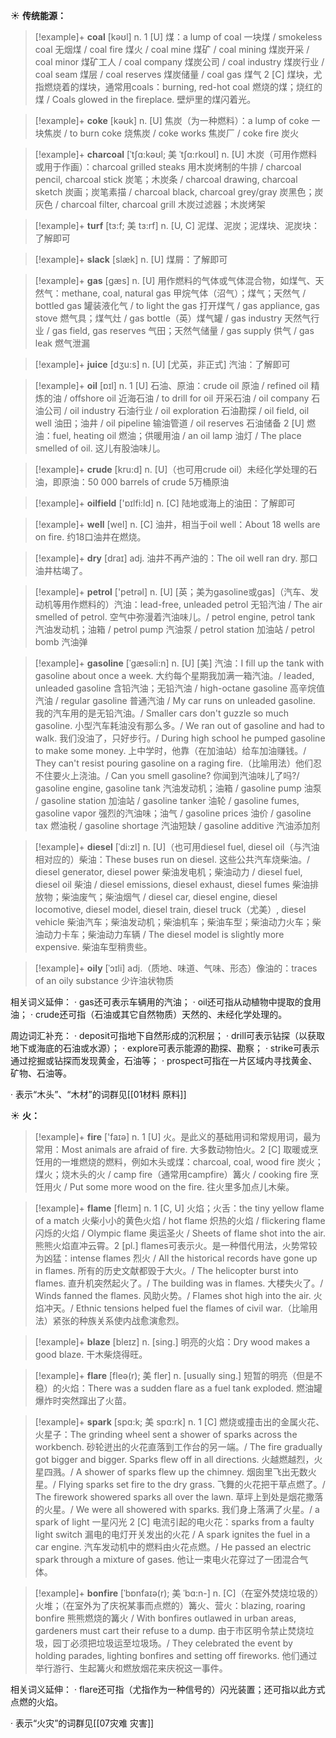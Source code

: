 ☀ <span class="category">**传统能源：**</span>
>[!example]+ <span class="vocabulary">**coal**</span> [kəʊl] 
> <span class="definition">n. 1 [U] 煤：</span>a lump of coal 一块煤 / smokeless coal 无烟煤 / coal fire 煤火 / coal mine 煤矿 / coal mining 煤炭开采 / coal minor 煤矿工人 / coal company 煤炭公司 / coal industry 煤炭行业 / coal seam 煤层 / coal reserves 煤炭储量 / coal gas 煤气 <span class="definition">2 [C] 煤块，尤指燃烧着的煤块，通常用coals：</span>burning, red-hot coal 燃烧的煤；烧红的煤 / Coals glowed in the fireplace. 壁炉里的煤闪着光。

>[!example]+ <span class="vocabulary">**coke**</span> [kəʊk] 
> <span class="definition">n. [U] 焦炭（为一种燃料）：</span>a lump of coke 一块焦炭 / to burn coke 烧焦炭 / coke works 焦炭厂 / coke fire 炭火
                      
>[!example]+ <span class="vocabulary">**charcoal**</span> [ˈtʃɑ:kəʊl; 美 ˈtʃɑ:rkoʊl]
> <span class="definition">n. [U] 木炭（可用作燃料或用于作画）：</span>charcoal grilled steaks 用木炭烤制的牛排 / charcoal pencil, charcoal stick 炭笔；木炭条 / charcoal drawing, charcoal sketch 炭画；炭笔素描 / charcoal black, charcoal grey/gray 炭黑色；炭灰色 / charcoal filter, charcoal grill 木炭过滤器；木炭烤架
           
>[!example]+ <span class="vocabulary">**turf**</span> [tɜ:f; 美 tɜ:rf]
> <span class="definition">n. [U, C] 泥煤、泥炭；泥煤块、泥炭块：</span>了解即可

>[!example]+ <span class="vocabulary">**slack**</span> [slæk]
> <span class="definition">n. [U] 煤屑：</span>了解即可

>[!example]+ <span class="vocabulary">**gas**</span> [ɡæs] 
> <span class="definition">n. [U] 用作燃料的气体或气体混合物，如煤气、天然气：</span>methane, coal, natural gas 甲烷气体（沼气）；煤气；天然气 / bottled gas 罐装液化气 / to light the gas 打开煤气 / gas appliance, gas stove 燃气具；煤气灶 / gas bottle（英）煤气罐 / gas industry 天然气行业 / gas field, gas reserves 气田；天然气储量 / gas supply 供气 / gas leak 燃气泄漏

>[!example]+ <span class="vocabulary">**juice**</span> [dӡu:s] 
> <span class="definition">n. [U] [尤英，非正式] 汽油：</span>了解即可

>[!example]+ <span class="vocabulary">**oil**</span> [ɒɪl] 
> <span class="definition">n. 1 [U] 石油、原油：</span>crude oil 原油 / refined oil 精炼的油 / offshore oil 近海石油 / to drill for oil 开采石油 / oil company 石油公司 / oil industry 石油行业 / oil exploration 石油勘探 / oil field, oil well 油田；油井 / oil pipeline 输油管道 / oil reserves 石油储备 <span class="definition">2 [U] 燃油：</span>fuel, heating oil 燃油；供暖用油 / an oil lamp 油灯 / The place smelled of oil. 这儿有股油味儿。
           
>[!example]+ <span class="vocabulary">**crude**</span> [kru:d]
> <span class="definition">n. [U]（也可用crude oil）未经化学处理的石油，即原油：</span>50 000 barrels of crude 5万桶原油

>[!example]+ <span class="vocabulary">**oilfield**</span> ['ɒɪlfi:ld] 
> <span class="definition">n. [C] 陆地或海上的油田：</span>了解即可

>[!example]+ <span class="vocabulary">**well**</span> [wel] 
> <span class="definition">n. [C] 油井，相当于oil well：</span>About 18 wells are on fire. 约18口油井在燃烧。

>[!example]+ <span class="vocabulary">**dry**</span> [draɪ] 
> <span class="definition">adj. 油井不再产油的：</span>The oil well ran dry. 那口油井枯竭了。

>[!example]+ <span class="vocabulary">**petrol**</span> ['petrəl] 
> <span class="definition">n. [U] [英；美为gasoline或gas]（汽车、发动机等用作燃料的）汽油：</span>lead-free, unleaded petrol 无铅汽油 / The air smelled of petrol. 空气中弥漫着汽油味儿。/ petrol engine, petrol tank 汽油发动机；油箱 / petrol pump 汽油泵 / petrol station 加油站 / petrol bomb 汽油弹
           
>[!example]+ <span class="vocabulary">**gasoline**</span> [ˈgæsəli:n]
> <span class="definition">n. [U] [美] 汽油：</span>I fill up the tank with gasoline about once a week. 大约每个星期我加满一箱汽油。/ leaded, unleaded gasoline 含铅汽油；无铅汽油 / high-octane gasoline 高辛烷值汽油 / regular gasoline 普通汽油 / My car runs on unleaded gasoline. 我的汽车用的是无铅汽油。/ Smaller cars don't guzzle so much gasoline. 小型汽车耗油没有那么多。/ We ran out of gasoline and had to walk. 我们没油了，只好步行。/ During high school he pumped gasoline to make some money. 上中学时，他靠（在加油站）给车加油赚钱。/ They can't resist pouring gasoline on a raging fire.（比喻用法）他们忍不住要火上浇油。/ Can you smell gasoline? 你闻到汽油味儿了吗?/ gasoline engine, gasoline tank 汽油发动机；油箱 / gasoline pump 油泵 / gasoline station 加油站 / gasoline tanker 油轮 / gasoline fumes, gasoline vapor 强烈的汽油味；油气 / gasoline prices 油价 / gasoline tax 燃油税 / gasoline shortage 汽油短缺 / gasoline additive 汽油添加剂           

>[!example]+ <span class="vocabulary">**diesel**</span> [ˈdi:zl]
> <span class="definition">n. [U]（也可用diesel fuel, diesel oil（与汽油相对应的）柴油：</span>These buses run on diesel. 这些公共汽车烧柴油。/ diesel generator, diesel power 柴油发电机；柴油动力 / diesel fuel, diesel oil 柴油 / diesel emissions, diesel exhaust, diesel fumes 柴油排放物；柴油废气；柴油烟气 / diesel car, diesel engine, diesel locomotive, diesel model, diesel train, diesel truck（尤美）, diesel vehicle 柴油汽车；柴油发动机；柴油机车；柴油车型；柴油动力火车；柴油动力卡车；柴油动力车辆 / The diesel model is slightly more expensive. 柴油车型稍贵些。
           
>[!example]+ <span class="vocabulary">**oily**</span> [ˈɔɪli]
> <span class="definition">adj.（质地、味道、气味、形态）像油的：</span>traces of an oily substance 少许油状物质

相关词义延伸：
· gas还可表示车辆用的汽油；
· oil还可指从动植物中提取的食用油；
· crude还可指（石油或其它自然物质）天然的、未经化学处理的。

周边词汇补充：
· deposit可指地下自然形成的沉积层；
· drill可表示钻探（以获取地下或海底的石油或水源）；
· explore可表示能源的勘探、勘察；
· strike可表示通过挖掘或钻探而发现黄金，石油等；
· prospect可指在一片区域内寻找黄金、矿物、石油等。

· 表示“木头”、“木材”的词群见[[01材料 原料]]

☀ <span class="category">**火：**</span>
>[!example]+ <span class="vocabulary">**fire**</span> ['faɪə] 
> <span class="definition">n. 1 [U] 火。是此义的基础用词和常规用词，最为常用：</span>Most animals are afraid of fire. 大多数动物怕火。<span class="definition">2 [C] 取暖或烹饪用的一堆燃烧的燃料，例如木头或煤：</span>charcoal, coal, wood fire 炭火；煤火；烧木头的火 / camp fire（通常用campfire）篝火 / cooking fire 烹饪用火 / Put some more wood on the fire. 往火里多加点儿木柴。

>[!example]+ <span class="vocabulary">**flame**</span> [fleɪm] 
> <span class="definition">n. 1 [C, U] 火焰；火舌：</span>the tiny yellow flame of a match 火柴小小的黄色火焰 / hot flame 炽热的火焰 / flickering flame 闪烁的火焰 / Olympic flame 奥运圣火 / Sheets of flame shot into the air. 熊熊火焰直冲云霄。<span class="definition">2 [pl.] flames可表示火。是一种借代用法，火势常较为凶猛：</span>intense flames 烈火 / All the historical records have gone up in flames. 所有的历史文献都毁于大火。/ The helicopter burst into flames. 直升机突然起火了。/ The building was in flames. 大楼失火了。/ Winds fanned the flames. 风助火势。/ Flames shot high into the air. 火焰冲天。/ Ethnic tensions helped fuel the flames of civil war.（比喻用法）紧张的种族关系使内战愈演愈烈。
                      
>[!example]+ <span class="vocabulary">**blaze**</span> [bleɪz]
> <span class="definition">n. [sing.] 明亮的火焰：</span>Dry wood makes a good blaze. 干木柴烧得旺。
           
>[!example]+ <span class="vocabulary">**flare**</span> [fleə(r); 美 fler]
> <span class="definition">n. [usually sing.] 短暂的明亮（但是不稳）的火焰：</span>There was a sudden flare as a fuel tank exploded. 燃油罐爆炸时突然蹿出了火苗。

>[!example]+ <span class="vocabulary">**spark**</span> [spɑ:k; 美 spɑ:rk]
> <span class="definition">n. 1 [C] 燃烧或撞击出的金属火花、火星子：</span>The grinding wheel sent a shower of sparks across the workbench. 砂轮迸出的火花直落到工作台的另一端。/ The fire gradually got bigger and bigger. Sparks flew off in all directions. 火越燃越烈，火星四溅。/ A shower of sparks flew up the chimney. 烟囱里飞出无数火星。/ Flying sparks set fire to the dry grass. 飞舞的火花把干草点燃了。/ The firework showered sparks all over the lawn. 草坪上到处是烟花撒落的火星。/ We were all showered with sparks. 我们身上落满了火星。/ a spark of light 一星闪光 <span class="definition">2 [C] 电流引起的电火花：</span>sparks from a faulty light switch 漏电的电灯开关发出的火花 / A spark ignites the fuel in a car engine. 汽车发动机中的燃料由火花点燃。/ He passed an electric spark through a mixture of gases. 他让一束电火花穿过了一团混合气体。
           
>[!example]+ <span class="vocabulary">**bonfire**</span> [ˈbɒnfaɪə(r); 美 ˈbɑ:n-]
> <span class="definition">n. [C]（在室外焚烧垃圾的）火堆；（在室外为了庆祝某事而点燃的）篝火、营火：</span>blazing, roaring bonfire 熊熊燃烧的篝火 / With bonfires outlawed in urban areas, gardeners must cart their refuse to a dump. 由于市区明令禁止焚烧垃圾，园丁必须把垃圾运至垃圾场。/ They celebrated the event by holding parades, lighting bonfires and setting off fireworks. 他们通过举行游行、生起篝火和燃放烟花来庆祝这一事件。

相关词义延伸：
· flare还可指（尤指作为一种信号的）闪光装置；还可指以此方式点燃的火焰。

· 表示“火灾”的词群见[[07灾难 灾害]]

